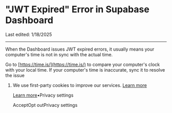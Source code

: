 # "JWT Expired" Error in Supabase Dashboard

Last edited: 1/18/2025

* * *

When the Dashboard issues JWT expired errors, it usually means your computer's time is not in sync with the actual time.

Go to [https://time.is/](https://time.is/) to compare your computer's clock with your local time. If your computer's time is inaccurate, sync it to resolve the issue

1. We use first-party cookies to improve our services. [Learn more](https://supabase.com/privacy#8-cookies-and-similar-technologies-used-on-our-european-services)



   [Learn more](https://supabase.com/privacy#8-cookies-and-similar-technologies-used-on-our-european-services)•Privacy settings





   AcceptOpt outPrivacy settings